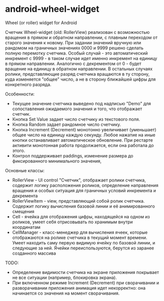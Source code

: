 # android-wheel-widget
Wheel (or roller) widget for Android

Счетчик Wheel-widget (old: RollerView) реализован с возможностью вращения в прямом и обратном направлении, с плавным переходом от старого значения к новому.
При задании значений вручную или рандомом на граничных значениях 0000 и 9999 решено сделать полную перемотку счетчика.
Особый случай - это автоматический инкремент с 9999 - в таком случае идет именно инкремент на единицу в прямом направлении. Аналогично с декрементом от 0 - будет вращение на единицу в обратном направлении.
В остальных случаях ролики, представляющие разряд счетчика вращаются в ту сторону, куда изменяется "общее" число, а не в сторону ближайшей цифры для конкретного разряда.

Особенности:
- Текущее значение счетчика выведено под надписью "Demo" для сопоставления ожидаемого значения и того, что отображает счетчик.
- Кнопка Set Value задает число счетчику из текстового поля.
- Кнопка Random задает рандомное число счетчику.
- Кнопка Increment (Decrement) монотонно увеличивает (уменьшает) общее число на единицу каждую секунду. Любое нажатие на иные кнопки останавливает автоматическое обновление. При рестарте активити монотонная работа продолжается, если она работала до этого.
- Контрол поддерживает paddings, изменение размера до фиксированного минимального значения,

Основные классы:
- RollerView - UI control "Счетчик", отображает ролики счетчика, содержит логику расположения роликов, определение направления вращения и особых ситуация для граничных условий инкремента и декремента
- RollerViewItem - view, представляющий собой ролик счетчика. Содержит логику вычисления базовой линии и её анимированного смещения
- Cell - ячейка для отображения цифры, находящейся на одном из роликов, умеет себя отрисовывать по хранимым внутри координатам
- CellManager -  класс-менеджер для вычисления ячеек, которые отображаются на ролике счетчика в текущий момент времени. Умеет находить саму первую видимую ячейку по базовой линии, и следующие за ней. Ячейки переиспользуются, берутся из заранее созданного массива

TODO:
- Определение видимости счетчика на экране приложения покрывает не все ситуации (например, блокировка экрана).
- При включенном режиме Increment (Decrement) при сворачивании и разворачивании приложения анимация идет некорректно: она начинается со значения на момент сворачивания.
